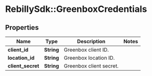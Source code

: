 # RebillySdk::GreenboxCredentials

## Properties
Name | Type | Description | Notes
------------ | ------------- | ------------- | -------------
**client_id** | **String** | Greenbox client ID. | 
**location_id** | **String** | Greenbox location ID. | 
**client_secret** | **String** | Greenbox client secret. | 

